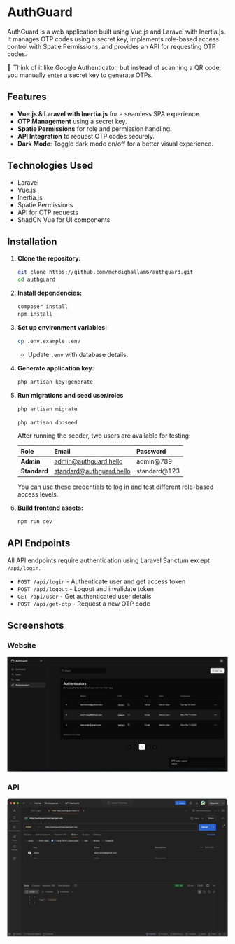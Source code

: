 # AuthGuard

AuthGuard is a web application built using Vue.js and Laravel with Inertia.js. It manages OTP codes using a secret key, implements role-based access control with Spatie Permissions, and provides an API for requesting OTP codes.

🚀 Think of it like Google Authenticator, but instead of scanning a QR code, you manually enter a secret key to generate OTPs.

## Features

- **Vue.js & Laravel with Inertia.js** for a seamless SPA experience.
- **OTP Management** using a secret key.
- **Spatie Permissions** for role and permission handling.
- **API Integration** to request OTP codes securely.
- **Dark Mode**: Toggle dark mode on/off for a better visual experience.

## Technologies Used

- Laravel
- Vue.js
- Inertia.js
- Spatie Permissions
- API for OTP requests
- ShadCN Vue for UI components

## Installation

1. **Clone the repository:**

    ```sh
    git clone https://github.com/mehdighallam6/authguard.git
    cd authguard
    ```

2. **Install dependencies:**

    ```sh
    composer install
    npm install
    ```

3. **Set up environment variables:**

    ```sh
    cp .env.example .env
    ```

    - Update `.env` with database details.

4. **Generate application key:**

    ```sh
    php artisan key:generate
    ```

5. **Run migrations and seed user/roles**

    ```sh
    php artisan migrate
    ```

    ```sh
    php artisan db:seed
    ```

    After running the seeder, two users are available for testing:

    | Role         | Email                    | Password     |
    | ------------ | ------------------------ | ------------ |
    | **Admin**    | admin@authguard.hello    | admin@789    |
    | **Standard** | standard@authguard.hello | standard@123 |

    You can use these credentials to log in and test different role-based access levels.

6. **Build frontend assets:**

    ```sh
    npm run dev
    ```

## API Endpoints

All API endpoints require authentication using Laravel Sanctum except `/api/login`.

- `POST /api/login` - Authenticate user and get access token
- `POST /api/logout` - Logout and invalidate token
- `GET /api/user` - Get authenticated user details
- `POST /api/get-otp` - Request a new OTP code

## Screenshots

### Website
![AuthGuard Website](website.png)

### API
![AuthGuard API](api.png)

